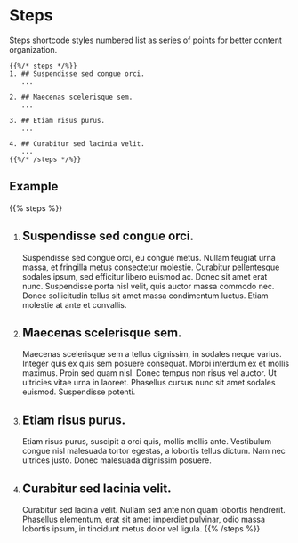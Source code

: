 # Steps

Steps shortcode styles numbered list as series of points for better content organization.

```tpl
{{%/* steps */%}}
1. ## Suspendisse sed congue orci.
   ...

2. ## Maecenas scelerisque sem.
   ...

3. ## Etiam risus purus.
   ...

4. ## Curabitur sed lacinia velit.
   ...
{{%/* /steps */%}}
```

## Example

{{% steps %}}
1. ## Suspendisse sed congue orci.
   Suspendisse sed congue orci, eu congue metus. Nullam feugiat urna massa, et fringilla metus consectetur molestie. Curabitur pellentesque sodales ipsum, sed efficitur libero euismod ac. Donec sit amet erat nunc. Suspendisse porta nisl velit, quis auctor massa commodo nec. Donec sollicitudin tellus sit amet massa condimentum luctus. Etiam molestie at ante et convallis.

2. ## Maecenas scelerisque sem.
   Maecenas scelerisque sem a tellus dignissim, in sodales neque varius. Integer quis ex quis sem posuere consequat. Morbi interdum ex et mollis maximus. Proin sed quam nisl. Donec tempus non risus vel auctor. Ut ultricies vitae urna in laoreet. Phasellus cursus nunc sit amet sodales euismod. Suspendisse potenti.

3. ## Etiam risus purus.
   Etiam risus purus, suscipit a orci quis, mollis mollis ante. Vestibulum congue nisl malesuada tortor egestas, a lobortis tellus dictum. Nam nec ultrices justo. Donec malesuada dignissim posuere. 

4. ## Curabitur sed lacinia velit.
   Curabitur sed lacinia velit. Nullam sed ante non quam lobortis hendrerit. Phasellus elementum, erat sit amet imperdiet pulvinar, odio massa lobortis ipsum, in tincidunt metus dolor vel ligula.
{{% /steps %}}